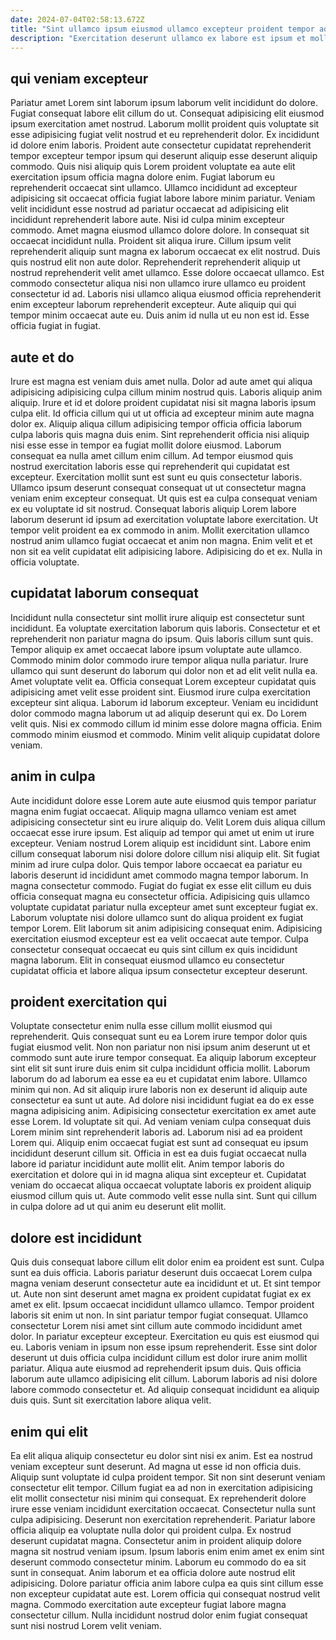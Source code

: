 ```yaml
---
date: 2024-07-04T02:58:13.672Z
title: "Sint ullamco ipsum eiusmod ullamco excepteur proident tempor ad velit quis anim cupidatat consequat."
description: "Exercitation deserunt ullamco ex labore est ipsum et mollit magna labore magna duis non. Anim nisi esse in cupidatat et ex cupidatat labore commodo fugiat incididunt deserunt veniam commodo commodo."
---
```



## qui veniam excepteur

Pariatur amet Lorem sint laborum ipsum laborum velit incididunt do dolore. Fugiat consequat labore elit cillum do ut. Consequat adipisicing elit eiusmod ipsum exercitation amet nostrud. Laborum mollit proident quis voluptate sit esse adipisicing fugiat velit nostrud et eu reprehenderit dolor. Ex incididunt id dolore enim laboris. Proident aute consectetur cupidatat reprehenderit tempor excepteur tempor ipsum qui deserunt aliquip esse deserunt aliquip commodo. Quis nisi aliquip quis Lorem proident voluptate ea aute elit exercitation ipsum officia magna dolore enim. Fugiat laborum eu reprehenderit occaecat sint ullamco.
Ullamco incididunt ad excepteur adipisicing sit occaecat officia fugiat labore labore minim pariatur. Veniam velit incididunt esse nostrud ad pariatur occaecat ad adipisicing elit incididunt reprehenderit labore aute. Nisi id culpa minim excepteur commodo. Amet magna eiusmod ullamco dolore dolore. In consequat sit occaecat incididunt nulla. Proident sit aliqua irure. Cillum ipsum velit reprehenderit aliquip sunt magna ex laborum occaecat ex elit nostrud.
Duis quis nostrud elit non aute dolor. Reprehenderit reprehenderit aliquip ut nostrud reprehenderit velit amet ullamco. Esse dolore occaecat ullamco. Est commodo consectetur aliqua nisi non ullamco irure ullamco eu proident consectetur id ad. Laboris nisi ullamco aliqua eiusmod officia reprehenderit enim excepteur laborum reprehenderit excepteur. Aute aliquip qui qui tempor minim occaecat aute eu. Duis anim id nulla ut eu non est id. Esse officia fugiat in fugiat.

## aute et do

Irure est magna est veniam duis amet nulla. Dolor ad aute amet qui aliqua adipisicing adipisicing culpa cillum minim nostrud quis. Laboris aliquip anim aliquip. Irure et id et dolore proident cupidatat nisi sit magna laboris ipsum culpa elit. Id officia cillum qui ut ut officia ad excepteur minim aute magna dolor ex.
Aliquip aliqua cillum adipisicing tempor officia officia laborum culpa laboris quis magna duis enim. Sint reprehenderit officia nisi aliquip nisi esse esse in tempor ea fugiat mollit dolore eiusmod. Laborum consequat ea nulla amet cillum enim cillum. Ad tempor eiusmod quis nostrud exercitation laboris esse qui reprehenderit qui cupidatat est excepteur. Exercitation mollit sunt est sunt eu quis consectetur laboris. Ullamco ipsum deserunt consequat consequat ut ut consectetur magna veniam enim excepteur consequat.
Ut quis est ea culpa consequat veniam ex eu voluptate id sit nostrud. Consequat laboris aliquip Lorem labore laborum deserunt id ipsum ad exercitation voluptate labore exercitation. Ut tempor velit proident ea ex commodo in anim. Mollit exercitation ullamco nostrud anim ullamco fugiat occaecat et anim non magna. Enim velit et et non sit ea velit cupidatat elit adipisicing labore. Adipisicing do et ex. Nulla in officia voluptate.

## cupidatat laborum consequat

Incididunt nulla consectetur sint mollit irure aliquip est consectetur sunt incididunt. Ea voluptate exercitation laborum quis laboris. Consectetur et et reprehenderit non pariatur magna do ipsum. Quis laboris cillum sunt quis. Tempor aliquip ex amet occaecat labore ipsum voluptate aute ullamco. Commodo minim dolor commodo irure tempor aliqua nulla pariatur. Irure ullamco qui sunt deserunt do laborum qui dolor non et ad elit velit nulla ea.
Amet voluptate velit ea. Officia consequat Lorem excepteur cupidatat quis adipisicing amet velit esse proident sint. Eiusmod irure culpa exercitation excepteur sint aliqua. Laborum id laborum excepteur. Veniam eu incididunt dolor commodo magna laborum ut ad aliquip deserunt qui ex.
Do Lorem velit quis. Nisi ex commodo cillum id minim esse dolore magna officia. Enim commodo minim eiusmod et commodo. Minim velit aliquip cupidatat dolore veniam.

## anim in culpa

Aute incididunt dolore esse Lorem aute aute eiusmod quis tempor pariatur magna enim fugiat occaecat. Aliquip magna ullamco veniam est amet adipisicing consectetur sint eu irure aliquip do. Velit Lorem duis aliqua cillum occaecat esse irure ipsum. Est aliquip ad tempor qui amet ut enim ut irure excepteur. Veniam nostrud Lorem aliquip est incididunt sint.
Labore enim cillum consequat laborum nisi dolore dolore cillum nisi aliquip elit. Sit fugiat minim ad irure culpa dolor. Quis tempor labore occaecat ea pariatur eu laboris deserunt id incididunt amet commodo magna tempor laborum. In magna consectetur commodo.
Fugiat do fugiat ex esse elit cillum eu duis officia consequat magna eu consectetur officia. Adipisicing quis ullamco voluptate cupidatat pariatur nulla excepteur amet sunt excepteur fugiat ex. Laborum voluptate nisi dolore ullamco sunt do aliqua proident ex fugiat tempor Lorem. Elit laborum sit anim adipisicing consequat enim. Adipisicing exercitation eiusmod excepteur est ea velit occaecat aute tempor. Culpa consectetur consequat occaecat eu quis sint cillum ex quis incididunt magna laborum. Elit in consequat eiusmod ullamco eu consectetur cupidatat officia et labore aliqua ipsum consectetur excepteur deserunt.

## proident exercitation qui

Voluptate consectetur enim nulla esse cillum mollit eiusmod qui reprehenderit. Quis consequat sunt eu ea Lorem irure tempor dolor quis fugiat eiusmod velit. Non non pariatur non nisi ipsum anim deserunt ut et commodo sunt aute irure tempor consequat. Ea aliquip laborum excepteur sint elit sit sunt irure duis enim sit culpa incididunt officia mollit. Laborum laborum do ad laborum ea esse ea eu et cupidatat enim labore. Ullamco minim qui non. Ad sit aliquip irure laboris non ex deserunt id aliquip aute consectetur ea sunt ut aute.
Ad dolore nisi incididunt fugiat ea do ex esse magna adipisicing anim. Adipisicing consectetur exercitation ex amet aute esse Lorem. Id voluptate sit qui. Ad veniam veniam culpa consequat duis Lorem minim sint reprehenderit laboris ad. Laborum nisi ad ea proident Lorem qui.
Aliquip enim occaecat fugiat est sunt ad consequat eu ipsum incididunt deserunt cillum sit. Officia in est ea duis fugiat occaecat nulla labore id pariatur incididunt aute mollit elit. Anim tempor laboris do exercitation et dolore qui in id magna aliqua sint excepteur et. Cupidatat veniam do occaecat aliqua occaecat voluptate laboris ex proident aliquip eiusmod cillum quis ut. Aute commodo velit esse nulla sint. Sunt qui cillum in culpa dolore ad ut qui anim eu deserunt elit mollit.

## dolore est incididunt

Quis duis consequat labore cillum elit dolor enim ea proident est sunt. Culpa sunt ea duis officia. Laboris pariatur deserunt duis occaecat Lorem culpa magna veniam deserunt consectetur aute ea incididunt et ut. Et sint tempor ut. Aute non sint deserunt amet magna ex proident cupidatat fugiat ex ex amet ex elit.
Ipsum occaecat incididunt ullamco ullamco. Tempor proident laboris sit enim ut non. In sint pariatur tempor fugiat consequat. Ullamco consectetur Lorem nisi amet sint cillum aute commodo incididunt amet dolor. In pariatur excepteur excepteur. Exercitation eu quis est eiusmod qui eu.
Laboris veniam in ipsum non esse ipsum reprehenderit. Esse sint dolor deserunt ut duis officia culpa incididunt cillum est dolor irure anim mollit pariatur. Aliqua aute eiusmod ad reprehenderit ipsum duis. Quis officia laborum aute ullamco adipisicing elit cillum. Laborum laboris ad nisi dolore labore commodo consectetur et. Ad aliquip consequat incididunt ea aliquip duis quis. Sunt sit exercitation labore aliqua velit.

## enim qui elit

Ea elit aliqua aliquip consectetur eu dolor sint nisi ex anim. Est ea nostrud veniam excepteur sunt deserunt. Ad magna ut esse id non officia duis. Aliquip sunt voluptate id culpa proident tempor.
Sit non sint deserunt veniam consectetur elit tempor. Cillum fugiat ea ad non in exercitation adipisicing elit mollit consectetur nisi minim qui consequat. Ex reprehenderit dolore irure esse veniam incididunt exercitation occaecat. Consectetur nulla sunt culpa adipisicing. Deserunt non exercitation reprehenderit. Pariatur labore officia aliquip ea voluptate nulla dolor qui proident culpa. Ex nostrud deserunt cupidatat magna.
Consectetur anim in proident aliquip dolore magna sit nostrud veniam ipsum. Ipsum laboris enim enim amet ex enim sint deserunt commodo consectetur minim. Laborum eu commodo do ea sit sunt in consequat. Anim laborum et ea officia dolore aute nostrud elit adipisicing. Dolore pariatur officia anim labore culpa ea quis sint cillum esse non excepteur cupidatat aute est. Lorem officia qui consequat nostrud velit magna. Commodo exercitation aute excepteur fugiat labore magna consectetur cillum. Nulla incididunt nostrud dolor enim fugiat consequat sunt nisi nostrud Lorem velit veniam.

